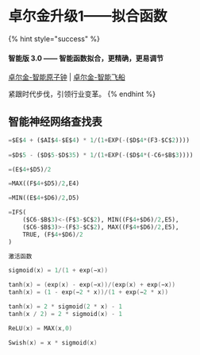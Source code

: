 # 卓尔金升级1——拟合函数

{% hint style="success" %}
#### 智能版 3.0 —— 智能函数拟合，更精确，更易调节

[卓尔金-智能原子钟](https://share.weiyun.com/y9kahvvr) | [卓尔金-智能飞船](https://share.weiyun.com/NrrPpvCw)

紧跟时代步伐，引领行业变革。
{% endhint %}

## 智能神经网络查找表

```python
=$E$4 + ($AI$4-$E$4) * 1/(1+EXP(-($D$4*(F3-$C$2))))
 
=$D$5 - ($D$5-$D$35) * 1/(1+EXP(-($D$4*(-C6+$B$3))))

=(E$4+$D5)/2

=MAX((F$4+$D5)/2,E4)

=MIN((E$4+$D6)/2,D5)

=IFS(
    ($C6-$B$3)<-(F$3-$C$2), MIN((F$4+$D6)/2,E5),
    ($C6-$B$3)>-(F$3-$C$2), MAX((F$4+$D6)/2,E5),
    TRUE, (F$4+$D6)/2
)
```

```c
激活函数

sigmoid(x) = 1/(1 + exp(−x))

tanh(x) = (exp(x) - exp(−x))/(exp(x) + exp(−x))
tanh(x) = (1 - exp(−2 * x))/(1 + exp(−2 * x))

tanh(x) = 2 * sigmoid(2 * x) - 1
tanh(x / 2) = 2 * sigmoid(x) - 1 

ReLU(x) = MAX(x,0)

Swish(x) = x * sigmoid(x)
```
